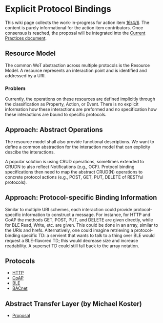 # Explicit Protocol Bindings

This wiki page collects the work-in-progress for action item [16/4/6](https://www.w3.org/WoT/IG/wiki/IG_WebConf).
The content is purely informational for the action item contributors.
Once consensus is reached, the proposal will be integrated into the [Current Practices document](http://w3c.github.io/wot/current-practices/wot-practices.html).

## Resource Model

The common WoT abstraction across multiple protocols is the Resource Model.
A resource represents an interaction point and is identified and addressed by a URI.

### Problem

Currently, the operations on these resources are defined implicitly through the classification as Property, Action, or Event.
There is no explicit information how these interactions are preformed and no specification how these interactions are bound to specific protocols.

## Approach: Abstract Operations

The resource model shall also provide functional descriptions.
We want to define a common abstraction for the interaction model that can explicity descibe the interactions.

A popular solution is using CRUD operations, sometimes extended to CRUDN to also reflect Notifications (e.g., OCF).
Protocol binding specifications then need to map the abstract CRUD(N) operations to concrete protocol actions (e.g., POST, GET, PUT, DELETE of RESTful protocols).

## Approach: Protocol-specific Binding Information

Similar to multiple URI schemes, each interaction could provide protocol-specific information to construct a message. For instance, for HTTP and CoAP the methods GET, POST, PUT, and DELETE are given directly, while for BLE Read, Write, etc. are given. This could be done in an array, similar to the URIs and hrefs. Alternatively, one could imagine retrieving a protocol-binding specific TD: a servient that wants to talk to a thing over BLE would request a BLE-flavored TD; this would decrease size and increase readability. A superset TD could still fall back to the array notation.

## Protocols

* [HTTP](https://github.com/w3c/wot/blob/master/proposals/explicit-bindings/binding-http.md)
* [CoAP](https://github.com/w3c/wot/blob/master/proposals/explicit-bindings/binding-coap.md)
* [BLE](https://github.com/w3c/wot/blob/master/proposals/explicit-bindings/binding-ble.md)
* [BACnet](https://github.com/w3c/wot/blob/master/proposals/explicit-bindings/binding-bacnet.md)

## Abstract Transfer Layer (by Michael Koster)

* [Proposal](w3c.github.io/wot/proposals/explicit-bindings/abstract-transfer-layer.html)

